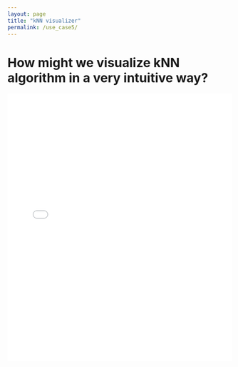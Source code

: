 ```yaml
---
layout: page
title: "kNN visualizer"
permalink: /use_case5/
---
```


# How might we visualize kNN algorithm in a very intuitive way? 

<iframe src="/assets/knn_visualizer.v.0.0.html" width="100%" height="600" frameborder="0"></iframe>


